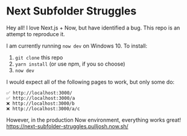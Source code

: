 # Next Subfolder Struggles
Hey all! I love Next.js + Now, but have identified a bug. This repo is an attempt to reproduce it.

I am currently running `now dev` on Windows 10. To install:

1. `git clone` this repo
2. `yarn install` (or use npm, if you so choose)
3. `now dev`

I would expect all of the following pages to work, but only some do:
```
✅ http://localhost:3000/
✅ http://localhost:3000/a
❌ http://localhost:3000/b
❌ http://localhost:3000/a/c
```

However, in the production Now environment, everything works great!
https://next-subfolder-struggles.pulljosh.now.sh/